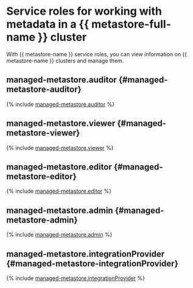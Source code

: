 # Service roles for working with metadata in a {{ metastore-full-name }} cluster

With {{ metastore-name }} service roles, you can view information on {{ metastore-name }} clusters and manage them.

## managed-metastore.auditor {#managed-metastore-auditor}

{% include [managed-metastore.auditor](../../_roles/managed-metastore/auditor.md) %}

## managed-metastore.viewer {#managed-metastore-viewer}

{% include [managed-metastore.viewer](../../_roles/managed-metastore/viewer.md) %}

## managed-metastore.editor {#managed-metastore-editor}

{% include [managed-metastore.editor](../../_roles/managed-metastore/editor.md) %}

## managed-metastore.admin {#managed-metastore-admin}

{% include [managed-metastore.admin](../../_roles/managed-metastore/admin.md) %}

## managed-metastore.integrationProvider {#managed-metastore-integrationProvider}

{% include [managed-metastore.integrationProvider](../../_roles/managed-metastore/integrationProvider.md) %}
